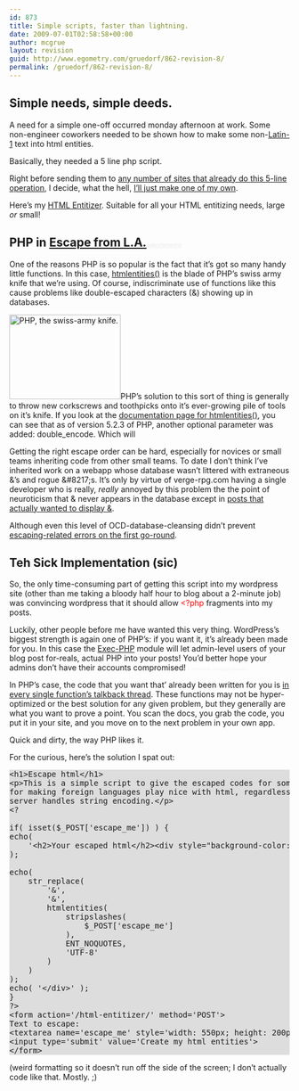 ```yaml
---
id: 873
title: Simple scripts, faster than lightning.
date: 2009-07-01T02:58:58+00:00
author: mcgrue
layout: revision
guid: http://www.egometry.com/gruedorf/862-revision-8/
permalink: /gruedorf/862-revision-8/
---
```

## Simple needs, simple deeds.

A need for a simple one-off occurred monday afternoon at work. Some non-engineer coworkers needed to be shown how to make some non-<a href="http://en.wikipedia.org/wiki/ISO\_8859-1" target=\_blank>Latin-1</a> text into html entities. 

Basically, they needed a 5 line php script.

Right before sending them to [any number of sites that already do this 5-line operation](http://www.google.com/search?q=html+entity+converter), I decide, what the hell, [I&#8217;ll just make one of my own](). 

Here&#8217;s my <a href="http://www.egometry.com/html-entitizer/" target=_blank>HTML Entitizer</a>. Suitable for all your HTML entitizing needs, large _or_ small!

## PHP in <u>Escape from &#76;&#46;&#65;&#46;</u><a href="http://www.zefrank.com/thewiki/the\_show:\_05-10-06" target=_blank style="font-size:40%; color: #eee;">(jokesfornerds)</a>

One of the reasons PHP is so popular is the fact that it&#8217;s got so many handy little functions. In this case, [htmlentities()](http://php.net/manual/en/function.htmlentities.php) is the blade of PHP&#8217;s swiss army knife that we&#8217;re using. Of course, indiscriminate use of functions like this cause problems like double-escaped characters (&amp;) showing up in databases. 

<a href="http://www.egometry.com/i/2009/07/swiss-army-everything.jpg" rel="lightbox[pics862]" title="PHP, the swiss-army knife."><img src="http://www.egometry.com/i/2009/07/swiss-army-everything.thumbnail.jpg" alt="PHP, the swiss-army knife." width="200" height="152" class="attachment wp-att-864 alignright" /></a>PHP&#8217;s solution to this sort of thing is generally to throw new corkscrews and toothpicks onto it&#8217;s ever-growing pile of tools on it&#8217;s knife. If you look at the [documentation page for htmlentities()](http://php.net/manual/en/function.htmlentities.php), you can see that as of version 5.2.3 of PHP, another optional parameter was added: double_encode. Which will

Getting the right escape order can be hard, especially for novices or small teams inheriting code from other small teams. To date I don&#8217;t think I&#8217;ve inherited work on a webapp whose database wasn&#8217;t littered with extraneous &&#8217;s and rogue \&#8217;s. It&#8217;s only by virtue of verge-rpg.com having a single developer who is really, _really_ annoyed by this problem the the point of neuroticism that &amp; never appears in the database except in <a href="http://verge-rpg.com/boards/display\_thread.php?id=131844#post131851" target=\_blank>posts that actually wanted to display &</a>.

Although even this level of OCD-database-cleansing didn&#8217;t prevent <a href="http://verge-rpg.com/boards/display\_thread.php?id=131844#post131850" target=\_blank>escaping-related errors on the first go-round</a>.

## Teh Sick Implementation (sic)

So, the only time-consuming part of getting this script into my wordpress site (other than me taking a bloody half hour to blog about a 2-minute job) was convincing wordpress that it should allow <span style="color: red;"><?php</span> fragments into my posts.

Luckily, other people before me have wanted this very thing. WordPress&#8217;s biggest strength is again one of PHP&#8217;s: if you want it, it&#8217;s already been made for you. In this case the <a href="http://bluesome.net/post/2005/08/18/50/%20Exec-PHP" target=_blank>Exec-PHP</a> module will let admin-level users of your blog post for-reals, actual PHP into your posts! You&#8217;d better hope your admins don&#8217;t have their accounts compromised! <span style="font-size:40%; color: #eee;">(&#8230;one moment. Changing my password.)</span>

In PHP&#8217;s case, the code that you want that&#8217; already been written for you is [in every single function&#8217;s talkback thread](http://www.php.net/manual/en/function.htmlentities.php#84612). These functions may not be hyper-optimized or the best solution for any given problem, but they generally are what you want to prove a point. You scan the docs, you grab the code, you put it in your site, and you move on to the next problem in your own app.

Quick and dirty, the way PHP likes it.

For the curious, here&#8217;s the solution I spat out:

<pre style="background-color: #ddd;">&lt;h1&gt;Escape html&lt;/h1&gt;
&lt;p&gt;This is a simple script to give the escaped codes for some html. Useful
for making foreign languages play nice with html, regardless of how the
server handles string encoding.&lt;/p&gt;
&lt;?

if( isset($_POST['escape_me']) ) {
echo( 
    '&lt;h2&gt;Your escaped html&lt;/h2&gt;&lt;div style="background-color: #ddd; padding: 8px;"&gt;' 
);

echo(
    str_replace(
        '&', 
        '&amp;',
        htmlentities(
            stripslashes(
                $_POST['escape_me']
            ),
            ENT_NOQUOTES,
            'UTF-8'
        )
    )
);
echo( '&lt;/div&gt;' );
}
?&gt;
&lt;form action='/html-entitizer/' method='POST'&gt;
Text to escape:
&lt;textarea name='escape_me' style='width: 550px; height: 200px;'&gt;&lt;/textarea&gt;
&lt;input type='submit' value='Create my html entities'&gt;
&lt;/form&gt;
</pre>

(weird formatting so it doesn&#8217;t run off the side of the screen; I don&#8217;t actually code like that. Mostly. ;)